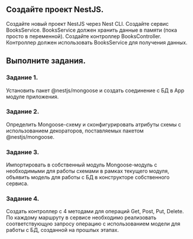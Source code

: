 ## Создайте проект NestJS.

Создайте новый проект NestJS через Nest CLI.
Создайте сервис BooksService. BooksService должен хранить данные в памяти (пока просто в переменной).
Создайте контроллер BooksController. Контроллер должен использовать BooksService для получения данных.

## Выполните задания.

### Задание 1.

Установить пакет @nestjs/mongoose и создать соединение с БД в App модуле приложения.

### Задание 2.

Определить Mongoose-схему и сконфигурировать атрибуты схемы с использованием декораторов, поставляемых пакетом @nestjs/mongoose.

### Задание 3.

Импортировать в собственный модуль Mongoose-модуль с необходимыми для работы схемами в рамках текущего модуля, объявить модель для работы с БД в конструкторе собственного сервиса.

### Задание 4.

Создать контроллер с 4 методами для операций Get, Post, Put, Delete. По каждому маршруту в сервисе необходимо реализовать соответствующую запросу операцию с использованием модели для работы с БД, созданной на прошлых этапах.